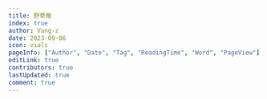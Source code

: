 ```yaml
---
title: 野草莓
index: true
author: Vang-z
date: 2023-09-06
icon: vials
pageInfo: ["Author", "Date", "Tag", "ReadingTime", "Word", "PageView"]
editLink: true
contributors: true
lastUpdated: true
comment: true
---
```

